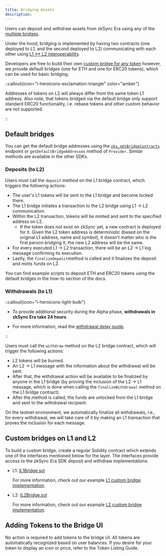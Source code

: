 ```yaml
---
title: Bridging Assets
description:
---
```


Users can deposit and withdraw assets from zkSync Era using any of the [multiple bridges](https://zksync.io/explore#bridges).

Under the hood, bridging is implemented by having two contracts
(one deployed to L1, and the second deployed to L2)
communicating with each other using [L1 <-> L2 interoperability](./80.l1-l2-interoperability.md).

Developers are free to build their own [custom bridge for any token](#custom-bridges-on-l1-and-l2) however, we provide default bridges
(one for ETH and one for ERC20 tokens), which can be used for basic bridging.

::callout{icon="i-heroicons-exclamation-triangle" color="amber"}

Addresses of tokens on L2 will always differ from the same token L1 address. Also
note, that tokens bridged via the default bridge only support standard ERC20 functionality, i.e. rebase tokens and other custom behavior are not supported.

::

## Default bridges

You can get the default bridge addresses using the [`zks_getBridgeContracts`](../70.api-reference/20.zks-rpc.md#zks_getbridgecontracts) endpoint or
`getDefaultBridgeAddresses` method of `Provider`. Similar methods are available in the other SDKs.

### Deposits (to L2)

Users must call the `deposit` method on the L1 bridge contract, which triggers the following actions:

- The user's L1 tokens will be sent to the L1 bridge and become locked there.
- The L1 bridge initiates a transaction to the L2 bridge using L1 -> L2 communication.
- Within the L2 transaction, tokens will be minted and sent to the specified address on L2.
  - If the token does not exist on zkSync yet, a new contract is deployed for it.
  Given the L2 token address is deterministic (based on the original L1 address,
  name and symbol), it doesn't matter who is the first person bridging it, the new L2 address will be the same.
- For every executed L1 -> L2 transaction, there will be an L2 -> L1 log message confirming its execution.
- Lastly, the `finalizeDeposit`method is called and it finalizes the deposit and mints funds on L2.

You can find example scripts to deposit ETH and ERC20 tokens using the default bridges in the how-to section of the docs.

### Withdrawals (to L1)

::callout{icon="i-heroicons-light-bulb"}

- To provide additional security during the Alpha phase, **withdrawals in zkSync Era take 24 hours**.

- For more information, read the [withdrawal delay guide](/build/resources/withdrawal-delay).

::

Users must call the `withdraw` method on the L2 bridge contract, which will trigger the following actions:

- L2 tokens will be burned.
- An L2 -> L1 message with the information about the withdrawal will be sent.
- After that, the withdrawal action will be available to be finalized by anyone in
the L1 bridge (by proving the inclusion of the L2 -> L1 message, which is done when calling the `finalizeWithdrawal` method on the L1 bridge contract).
- After the method is called, the funds are unlocked from the L1 bridge and sent to the withdrawal recipient.

On the testnet environment, we automatically finalize all withdrawals, i.e., for
every withdrawal, we will take care of it by making an L1 transaction that proves the inclusion for each message.

## Custom bridges on L1 and L2

To build a custom bridge, create a regular Solidity contract which extends one of
the interfaces mentioned below for the layer. The interfaces provide access to the zkSync Era SDK deposit and withdraw implementations.

- L1: [IL1Bridge.sol](https://github.com/matter-labs/era-contracts/blob/main/l1-contracts/contracts/bridge/interfaces/IL1Bridge.sol)

  For more information, check out our example [L1 custom bridge implementation](https://github.com/matter-labs/era-contracts/blob/main/l1-contracts/contracts/bridge/L1ERC20Bridge.sol).

- L2: [IL2Bridge.sol](https://github.com/matter-labs/era-contracts/blob/main/l1-contracts/contracts/bridge/interfaces/IL2Bridge.sol)

  For more information, check out our example [L2 custom bridge implementation](https://github.com/matter-labs/era-contracts/blob/main/l2-contracts/contracts/bridge/L2ERC20Bridge.sol).

## Adding Tokens to the Bridge UI

No action is required to add tokens to the bridge UI. All tokens are automatically
recognized based on user balances. If you desire for your token to display an icon or price, refer to the Token Listing Guide.
